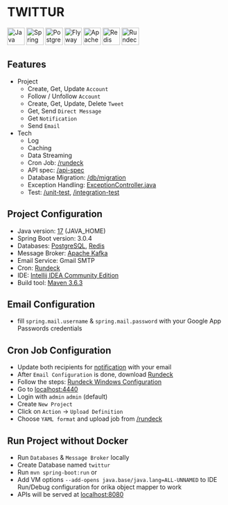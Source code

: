 # TWITTUR

<span>
<img src="https://www.vectorlogo.zone/logos/java/java-icon.svg" alt="Java" title="Java" width="40px">
<img src="https://www.vectorlogo.zone/logos/springio/springio-icon.svg" alt="Spring" title="Spring" width="40px">
<img src="https://www.vectorlogo.zone/logos/postgresql/postgresql-icon.svg" alt="PostgreSQL" title="PostgreSQL" width="40px">
<img src="https://flywaydb.org/wp-content/uploads/2020/12/cropped-favicon-150x150.png" alt="Flyway" title="Flyway" width="40px">
<img src="https://www.vectorlogo.zone/logos/apache_kafka/apache_kafka-icon.svg" alt="Apache Kafka" title="Apache Kafka" width="40px">
<img src="https://www.vectorlogo.zone/logos/redis/redis-icon.svg" alt="Redis" title="Redis" width="40px">
<img src="https://www.vectorlogo.zone/logos/rundeck/rundeck-icon.svg" alt="Rundeck" title="Rundeck" width="40px">
</span>

## Features

- Project
  - Create, Get, Update `Account` 
  - Follow / Unfollow `Account`
  - Create, Get, Update, Delete `Tweet`
  - Get, Send `Direct Message`
  - Get `Notification`
  - Send `Email`
- Tech
  - Log
  - Caching
  - Data Streaming
  - Cron Job: [/rundeck](/rundeck)
  - API spec: [/api-spec](/api-spec)
  - Database Migration: [/db/migration](/src/main/resources/db/migration)
  - Exception Handling: [ExceptionController.java](/src/main/java/vincentlow/twittur/controller/ExceptionController.java)
  - Test: [/unit-test](/src/test/java/vincentlow/twittur), [/integration-test](/src/test/java/vincentlow/twittur/integration)

## Project Configuration

- Java version: [17](https://www.oracle.com/java/technologies/javase/jdk17-archive-downloads.html) (JAVA_HOME)
- Spring Boot version: 3.0.4
- Databases: [PostgreSQL](https://www.postgresql.org/download), [Redis](https://github.com/ServiceStack/redis-windows/tree/master/downloads)
- Message Broker: [Apache Kafka](https://kafka.apache.org/downloads)
- Email Service: Gmail SMTP
- Cron: [Rundeck](https://www.rundeck.com/downloads)
- IDE: [Intellij IDEA Community Edition](https://www.jetbrains.com/idea/download)
- Build tool: [Maven 3.6.3](https://archive.apache.org/dist/maven/maven-3/3.6.3)

## Email Configuration

- fill `spring.mail.username` & `spring.mail.password` with your Google App Passwords credentials

## Cron Job Configuration

- Update both recipients for [notification](/rundeck/twittur_resendFailedEmails.yaml) with your email
- After `Email Configuration` is done, download [Rundeck](https://www.rundeck.com/downloads)
- Follow the steps: [Rundeck Windows Configuration](https://docs.rundeck.com/docs/administration/install/windows.html)
- Go to [localhost:4440](http://localhost:4440)
- Login with `admin` `admin` (default)
- Create `New Project`
- Click on `Action` &rarr; `Upload Definition`
- Choose `YAML format` and upload job from [/rundeck](/rundeck)

## Run Project without Docker

- Run `Databases` & `Message Broker` locally
- Create Database named `twittur`
- Run `mvn spring-boot:run` or
- Add VM options `--add-opens java.base/java.lang=ALL-UNNAMED` to IDE Run/Debug configuration for orika object mapper to work
- APIs will be served at [localhost:8080](http://localhost:8080)
